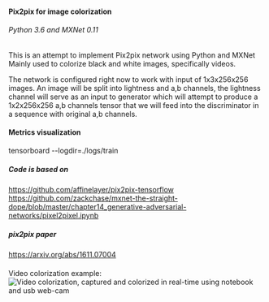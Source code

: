 #### Pix2pix for image colorization
###### Python 3.6 and MXNet 0.11

This is an attempt to implement Pix2pix network using Python and MXNet
Mainly used to colorize black and white images, specifically videos.

The network is configured right now to work with input of 1x3x256x256 images.
An image will be split into lightness and a,b channels, the lightness channel
will serve as an input to generator which will attempt to produce a 1x2x256x256 a,b channels tensor
that we will feed into the discriminator in a sequence with original a,b channels.

#### Metrics visualization
tensorboard --logdir=./logs/train

##### Code is based on
https://github.com/affinelayer/pix2pix-tensorflow
https://github.com/zackchase/mxnet-the-straight-dope/blob/master/chapter14_generative-adversarial-networks/pixel2pixel.ipynb

##### pix2pix paper
https://arxiv.org/abs/1611.07004

####
Video colorization example:
![Video colorization, captured and colorized in real-time using notebook and usb web-cam](https://s3-us-west-1.amazonaws.com/pix2pix/real_time_video_colorization.gif)